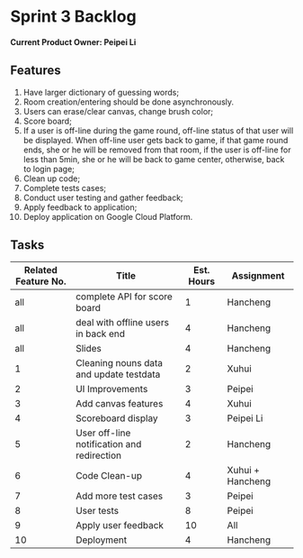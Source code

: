 Sprint 3 Backlog
==================

#### Current Product Owner: Peipei Li

Features
------------------

1. Have larger dictionary of guessing words;
2. Room creation/entering should be done asynchronously.
3. Users can erase/clear canvas, change brush color;
4. Score board;
5. If a user is off-line during the game round, off-line status of that user will be displayed. When off-line user gets back to game, if that game round ends, she or he will be removed from that room, if the user is off-line for less than 5min, she or he will be back to game center, otherwise, back to login page;
6. Clean up code;
7. Complete tests cases;
8. Conduct user testing and gather feedback;
9. Apply feedback to application;
10. Deploy application on Google Cloud Platform.

Tasks
--------------------------------------


Related Feature No. | Title | Est. Hours | Assignment
-------------------|--------|------------|----------------
all | complete API for score board | 1 | Hancheng
all | deal with offline users in back end | 4 | Hancheng
all | Slides | 4 | Hancheng
1 | Cleaning nouns data and update testdata| 2 | Xuhui
2 | UI Improvements | 3 | Peipei
3 | Add canvas features | 4 | Xuhui
4 | Scoreboard display | 3 | Peipei Li
5 | User off-line notification and redirection | 2 | Hancheng
6 | Code Clean-up | 4 | Xuhui + Hancheng
7 | Add more test cases | 3 | Peipei
8 | User tests | 8 | Peipei
9 | Apply user feedback | 10 | All
10 | Deployment | 4 | Hancheng
